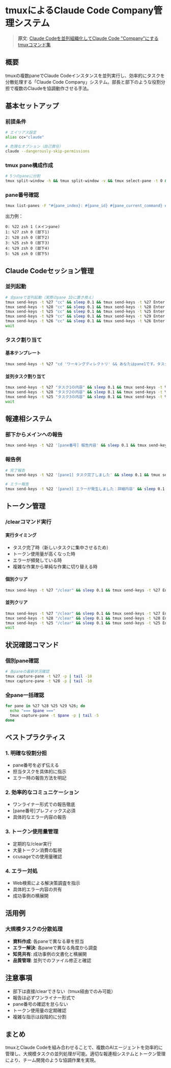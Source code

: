# tmuxによるClaude Code Company管理システム

> **原文**: [Claude Codeを並列組織化してClaude Code "Company"にするtmuxコマンド集](https://zenn.dev/kazuph/articles/beb87d102bd4f5)

## 概要

tmuxの複数paneでClaude Codeインスタンスを並列実行し、効率的にタスクを分散処理する「Claude Code Company」システム。部長と部下のような役割分担で複数のClaudeを協調動作させる手法。

## 基本セットアップ

### 前提条件
```bash
# エイリアス設定
alias cc="claude"

# 危険なオプション（自己責任）
claude --dangerously-skip-permissions
```

### tmux pane構成作成
```bash
# 5つのpaneに分割
tmux split-window -h && tmux split-window -v && tmux select-pane -t 0 && tmux split-window -v && tmux select-pane -t 2 && tmux split-window -v && tmux select-pane -t 4 && tmux split-window -v
```

### pane番号確認
```bash
tmux list-panes -F "#{pane_index}: #{pane_id} #{pane_current_command} #{pane_active}"
```

出力例：
```
0: %22 zsh 1 (メインpane)
1: %27 zsh 0 (部下1)
2: %28 zsh 0 (部下2)
3: %25 zsh 0 (部下3)
4: %29 zsh 0 (部下4)
5: %26 zsh 0 (部下5)
```

## Claude Codeセッション管理

### 並列起動
```bash
# 全paneで並列起動（実際のpane IDに置き換え）
tmux send-keys -t %27 "cc" && sleep 0.1 && tmux send-keys -t %27 Enter & \
tmux send-keys -t %28 "cc" && sleep 0.1 && tmux send-keys -t %28 Enter & \
tmux send-keys -t %25 "cc" && sleep 0.1 && tmux send-keys -t %25 Enter & \
tmux send-keys -t %29 "cc" && sleep 0.1 && tmux send-keys -t %29 Enter & \
tmux send-keys -t %26 "cc" && sleep 0.1 && tmux send-keys -t %26 Enter & \
wait
```

### タスク割り当て

#### 基本テンプレート
```bash
tmux send-keys -t %27 "cd 'ワーキングディレクトリ' && あなたはpane1です。タスク内容。エラー時は[pane1]でtmux send-keys -t %22でメイン報告。" && sleep 0.1 && tmux send-keys -t %27 Enter
```

#### 並列タスク割り当て
```bash
tmux send-keys -t %27 "タスク1の内容" && sleep 0.1 && tmux send-keys -t %27 Enter & \
tmux send-keys -t %28 "タスク2の内容" && sleep 0.1 && tmux send-keys -t %28 Enter & \
tmux send-keys -t %25 "タスク3の内容" && sleep 0.1 && tmux send-keys -t %25 Enter & \
wait
```

## 報連相システム

### 部下からメインへの報告
```bash
tmux send-keys -t %22 '[pane番号] 報告内容' && sleep 0.1 && tmux send-keys -t %22 Enter
```

### 報告例
```bash
# 完了報告
tmux send-keys -t %22 '[pane1] タスク完了しました' && sleep 0.1 && tmux send-keys -t %22 Enter

# エラー報告
tmux send-keys -t %22 '[pane3] エラーが発生しました：詳細内容' && sleep 0.1 && tmux send-keys -t %22 Enter
```

## トークン管理

### /clearコマンド実行

#### 実行タイミング
- タスク完了時（新しいタスクに集中させるため）
- トークン使用量が高くなった時
- エラーが頻発している時
- 複雑な作業から単純な作業に切り替える時

#### 個別クリア
```bash
tmux send-keys -t %27 "/clear" && sleep 0.1 && tmux send-keys -t %27 Enter
```

#### 並列クリア
```bash
tmux send-keys -t %27 "/clear" && sleep 0.1 && tmux send-keys -t %27 Enter & \
tmux send-keys -t %28 "/clear" && sleep 0.1 && tmux send-keys -t %28 Enter & \
tmux send-keys -t %25 "/clear" && sleep 0.1 && tmux send-keys -t %25 Enter & \
wait
```

## 状況確認コマンド

### 個別pane確認
```bash
# 各paneの最新状況確認
tmux capture-pane -t %27 -p | tail -10
tmux capture-pane -t %28 -p | tail -10
```

### 全pane一括確認
```bash
for pane in %27 %28 %25 %29 %26; do
  echo "=== $pane ==="
  tmux capture-pane -t $pane -p | tail -5
done
```

## ベストプラクティス

### 1. 明確な役割分担
- pane番号を必ず伝える
- 担当タスクを具体的に指示
- エラー時の報告方法を明記

### 2. 効率的なコミュニケーション
- ワンライナー形式での報告徹底
- [pane番号]プレフィックス必須
- 具体的なエラー内容の報告

### 3. トークン使用量管理
- 定期的な/clear実行
- 大量トークン消費の監視
- ccusageでの使用量確認

### 4. エラー対処
- Web検索による解決策調査を指示
- 具体的エラー内容の共有
- 成功事例の横展開

## 活用例

### 大規模タスクの分散処理
- **資料作成**: 各paneで異なる章を担当
- **エラー解決**: 各paneで異なる角度から調査
- **知見共有**: 成功事例の文書化と横展開
- **品質管理**: 並列でのファイル修正と確認

## 注意事項

- 部下は直接/clearできない（tmux経由でのみ可能）
- 報告は必ずワンライナー形式で
- pane番号の確認を怠らない
- トークン使用量の定期確認
- 複雑な指示は段階的に分割

## まとめ

tmuxとClaude Codeを組み合わせることで、複数のAIエージェントを効率的に管理し、大規模タスクの並列処理が可能。適切な報連相システムとトークン管理により、チーム開発のような協調作業を実現。